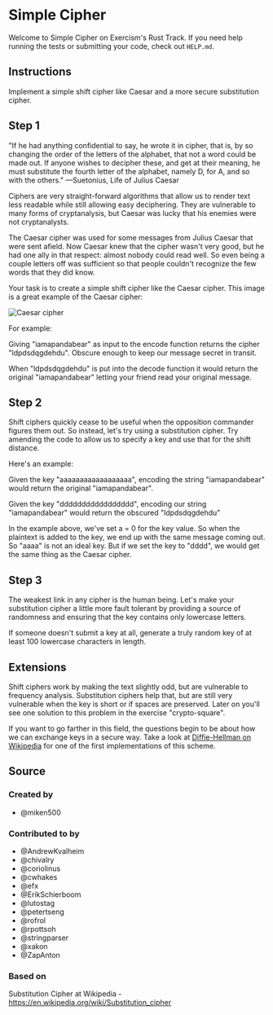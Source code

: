 # Simple Cipher

Welcome to Simple Cipher on Exercism's Rust Track.
If you need help running the tests or submitting your code, check out `HELP.md`.

## Instructions

Implement a simple shift cipher like Caesar and a more secure substitution cipher.

## Step 1

"If he had anything confidential to say, he wrote it in cipher, that is, by so changing the order of the letters of the alphabet, that not a word could be made out.
If anyone wishes to decipher these, and get at their meaning, he must substitute the fourth letter of the alphabet, namely D, for A, and so with the others."
—Suetonius, Life of Julius Caesar

Ciphers are very straight-forward algorithms that allow us to render text less readable while still allowing easy deciphering.
They are vulnerable to many forms of cryptanalysis, but Caesar was lucky that his enemies were not cryptanalysts.

The Caesar cipher was used for some messages from Julius Caesar that were sent afield.
Now Caesar knew that the cipher wasn't very good, but he had one ally in that respect: almost nobody could read well.
So even being a couple letters off was sufficient so that people couldn't recognize the few words that they did know.

Your task is to create a simple shift cipher like the Caesar cipher.
This image is a great example of the Caesar cipher:

![Caesar cipher][img-caesar-cipher]

For example:

Giving "iamapandabear" as input to the encode function returns the cipher "ldpdsdqgdehdu".
Obscure enough to keep our message secret in transit.

When "ldpdsdqgdehdu" is put into the decode function it would return the original "iamapandabear" letting your friend read your original message.

## Step 2

Shift ciphers quickly cease to be useful when the opposition commander figures them out.
So instead, let's try using a substitution cipher.
Try amending the code to allow us to specify a key and use that for the shift distance.

Here's an example:

Given the key "aaaaaaaaaaaaaaaaaa", encoding the string "iamapandabear"
would return the original "iamapandabear".

Given the key "ddddddddddddddddd", encoding our string "iamapandabear"
would return the obscured "ldpdsdqgdehdu"

In the example above, we've set a = 0 for the key value.
So when the plaintext is added to the key, we end up with the same message coming out.
So "aaaa" is not an ideal key.
But if we set the key to "dddd", we would get the same thing as the Caesar cipher.

## Step 3

The weakest link in any cipher is the human being.
Let's make your substitution cipher a little more fault tolerant by providing a source of randomness and ensuring that the key contains only lowercase letters.

If someone doesn't submit a key at all, generate a truly random key of at least 100 lowercase characters in length.

## Extensions

Shift ciphers work by making the text slightly odd, but are vulnerable to frequency analysis.
Substitution ciphers help that, but are still very vulnerable when the key is short or if spaces are preserved.
Later on you'll see one solution to this problem in the exercise "crypto-square".

If you want to go farther in this field, the questions begin to be about how we can exchange keys in a secure way.
Take a look at [Diffie-Hellman on Wikipedia][dh] for one of the first implementations of this scheme.

[img-caesar-cipher]: https://upload.wikimedia.org/wikipedia/commons/thumb/4/4a/Caesar_cipher_left_shift_of_3.svg/320px-Caesar_cipher_left_shift_of_3.svg.png
[dh]: https://en.wikipedia.org/wiki/Diffie%E2%80%93Hellman_key_exchange

## Source

### Created by

- @miken500

### Contributed to by

- @AndrewKvalheim
- @chivalry
- @coriolinus
- @cwhakes
- @efx
- @ErikSchierboom
- @lutostag
- @petertseng
- @rofrol
- @rpottsoh
- @stringparser
- @xakon
- @ZapAnton

### Based on

Substitution Cipher at Wikipedia - https://en.wikipedia.org/wiki/Substitution_cipher